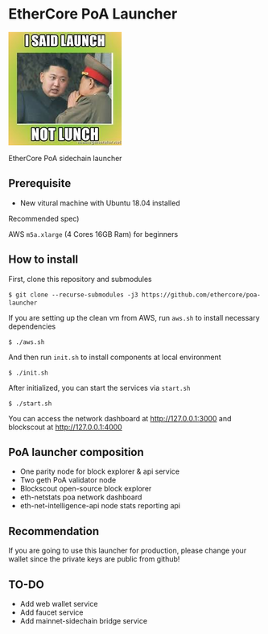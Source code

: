 # EtherCore PoA Launcher

![Kim launch](./meme.jpg)

EtherCore PoA sidechain launcher

## Prerequisite

+ New vitural machine with Ubuntu 18.04 installed

Recommended spec)

AWS `m5a.xlarge` (4 Cores 16GB Ram) for beginners

## How to install

First, clone this repository and submodules

    $ git clone --recurse-submodules -j3 https://github.com/ethercore/poa-launcher

If you are setting up the clean vm from AWS, run `aws.sh` to install necessary dependencies

    $ ./aws.sh

And then run `init.sh` to install components at local environment

    $ ./init.sh

After initialized, you can start the services via `start.sh`

    $ ./start.sh

You can access the network dashboard at http://127.0.0.1:3000 and blockscout at http://127.0.0.1:4000

## PoA launcher composition

+ One parity node for block explorer & api service
+ Two geth PoA validator node
+ Blockscout open-source block explorer
+ eth-netstats poa network dashboard
+ eth-net-intelligence-api node stats reporting api

## Recommendation

If you are going to use this launcher for production, please change your wallet since the private keys are public from github!

## TO-DO

+ Add web wallet service
+ Add faucet service
+ Add mainnet-sidechain bridge service

